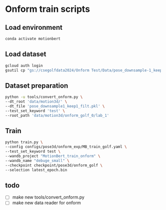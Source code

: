 # Onform train scripts

## Load environment
```bash
conda activate motionbert
```

## Load dataset
```bash
gcloud auth login
gsutil cp "gs://csegolfdata2024/Onform Test/Data/pose_downsample-1_keep1_filt_noNan.pkl" data/motion3d/pose_downsample1_keep1_filt.pkl
```

## Dataset preparation
```bash
python -u tools/convert_onform.py \
--dt_root 'data/motion3d/' \
--dt_file 'pose_downsample1_keep1_filt.pkl' \
--test_set_keyword 'test' \
--root_path 'data/motion3d/onform_golf_0/lab_1' 
```

## Train

```bash
python train.py \
--config configs/pose3d/onform_exp/MB_train_golf.yaml \
--test_set_keyword test \
--wandb_project "MotionBert_train_onform" \
--wandb_name "debuge_small" \
--checkpoint checkpoint/pose3d/onform_golf \
--selection latest_epoch.bin
```


## todo
- [ ] make new tools/convert_onform.py
- [ ] make new data reader for onform
